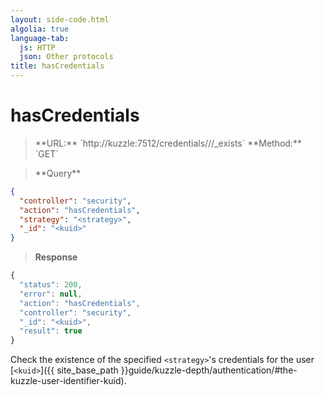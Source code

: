 ```yaml
---
layout: side-code.html
algolia: true
language-tab:
  js: HTTP
  json: Other protocols
title: hasCredentials
---
```



# hasCredentials



<blockquote class="js">
<p>
**URL:** `http://kuzzle:7512/credentials/<strategy>/<kuid>/_exists`  
**Method:** `GET`  
</p>
</blockquote>

<blockquote class="json">
<p>
**Query**
</p>
</blockquote>

```json
{
  "controller": "security",
  "action": "hasCredentials",
  "strategy": "<strategy>",
  "_id": "<kuid>"
}
```

>**Response**

```javascript
{
  "status": 200,                     
  "error": null,                     
  "action": "hasCredentials",
  "controller": "security",
  "_id": "<kuid>",
  "result": true
}
```

Check the existence of the specified `<strategy>`'s credentials for the user [`<kuid>`]({{ site_base_path }}guide/kuzzle-depth/authentication/#the-kuzzle-user-identifier-kuid).
